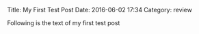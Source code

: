 Title: My First Test Post
Date: 2016-06-02 17:34
Category: review

Following is the text of my first test post

